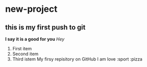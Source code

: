 # new-project
## this is my first push to git
**I say it is a good for you**
*Hey*
1. First item
2. Second item 
3. Third istem
My firsy repisitory on GitHub 
I am love :sport :pizza 
